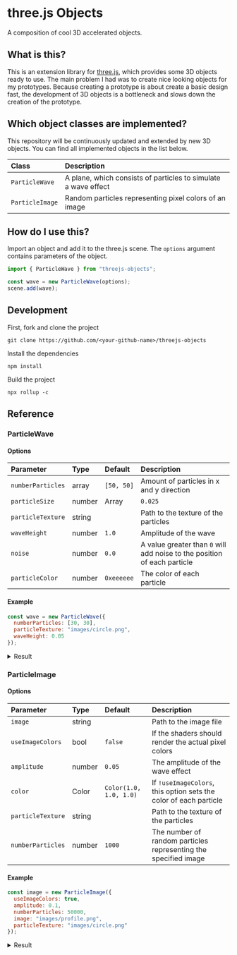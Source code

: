 # three.js Objects

A composition of cool 3D accelerated objects.

## What is this?

This is an extension library for [three.js](https://threejs.org/), which
provides some 3D objects ready to use. The main problem I had was to create nice
looking objects for my prototypes. Because creating a prototype is about create
a basic design fast, the development of 3D objects is a bottleneck and slows
down the creation of the prototype.

## Which object classes are implemented?

This repository will be continuously updated and extended by new 3D objects. You
can find all implemented objects in the list below.

| Class        | Description                 |
|:-------------|:----------------------------|
|`ParticleWave` |A plane, which consists of particles to simulate a wave effect|
|`ParticleImage`|Random particles representing pixel colors of an image|

## How do I use this?

Import an object and add it to the three.js scene. The `options` argument
contains parameters of the object.

```js
import { ParticleWave } from "threejs-objects";

const wave = new ParticleWave(options);
scene.add(wave);
```

## Development

First, fork and clone the project

```
git clone https://github.com/<your-github-name>/threejs-objects
```

Install the dependencies

```
npm install
```

Build the project

```
npx rollup -c
```

## Reference

### ParticleWave

#### Options

| Parameter | Type | Default | Description |
|:----------|:-----|:--------|:------------|
| `numberParticles` | array  | `[50, 50]` | Amount of particles in x and y direction |
| `particleSize`    | number | Array | `0.025`    | The size of a particle. Could be either a number or an interval to choose a random size per particle. |
| `particleTexture` | string |            | Path to the texture of the particles |
| `waveHeight`      | number | `1.0`      | Amplitude of the wave |
| `noise`           | number | `0.0`      | A value greater than `0` will add noise to the position of each particle |
| `particleColor`   | number | `0xeeeeee` | The color of each particle |

#### Example

```js
const wave = new ParticleWave({
  numberParticles: [30, 30],
  particleTexture: "images/circle.png",
  waveHeight: 0.05
});
```

<details>
  <summary>Result</summary>
  <img src="./images/wave.png" width="250">
</details>

### ParticleImage

#### Options

| Parameter | Type | Default | Description |
|:----------|:-----|:--------|:------------|
| `image`   | string | | Path to the image file |
| `useImageColors` | bool | `false` | If the shaders should render the actual pixel colors |
| `amplitude` | number | `0.05` | The amplitude of the wave effect |
| `color` | Color | `Color(1.0, 1.0, 1.0)` | If `!useImageColors`, this option sets the color of each particle |
| `particleTexture` | string | | Path to the texture of the particles |
| `numberParticles` | number | `1000` | The number of random particles representing the specified image |

#### Example

```js
const image = new ParticleImage({
  useImageColors: true,
  amplitude: 0.1,
  numberParticles: 50000,
  image: "images/profile.png",
  particleTexture: "images/circle.png"
});
```

<details>
  <summary>Result</summary>
  <img src="./images/profile.png" width="250">
</details>

